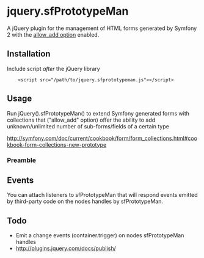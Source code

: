 # jquery.sfPrototypeMan

A jQuery plugin for the management of HTML forms generated by Symfony 2 with the [allow_add option](http://symfony.com/doc/current/reference/forms/types/collection.html#allow-add) enabled.

## Installation

Include script *after* the jQuery library

		<script src="/path/to/jquery.sfprototypeman.js"></script>

## Usage

Run
		jQuery().sfPrototypeMan()
to extend Symfony generated forms with collections that ("allow_add" option) offer the ability to add unknown/unlimited number of sub-forms/fields of a certain type

http://symfony.com/doc/current/cookbook/form/form_collections.html#cookbook-form-collections-new-prototype

### Preamble

## Events

You can attach listeners to sfPrototypeMan that will respond events emitted by
third-party code on the nodes handles by sfPrototypeMan.

## Todo

* Emit a change events (container.trigger) on nodes sfPrototypeMan handles
* http://plugins.jquery.com/docs/publish/

<container data-prototype="--markup for new field--">
	<field>
</container>